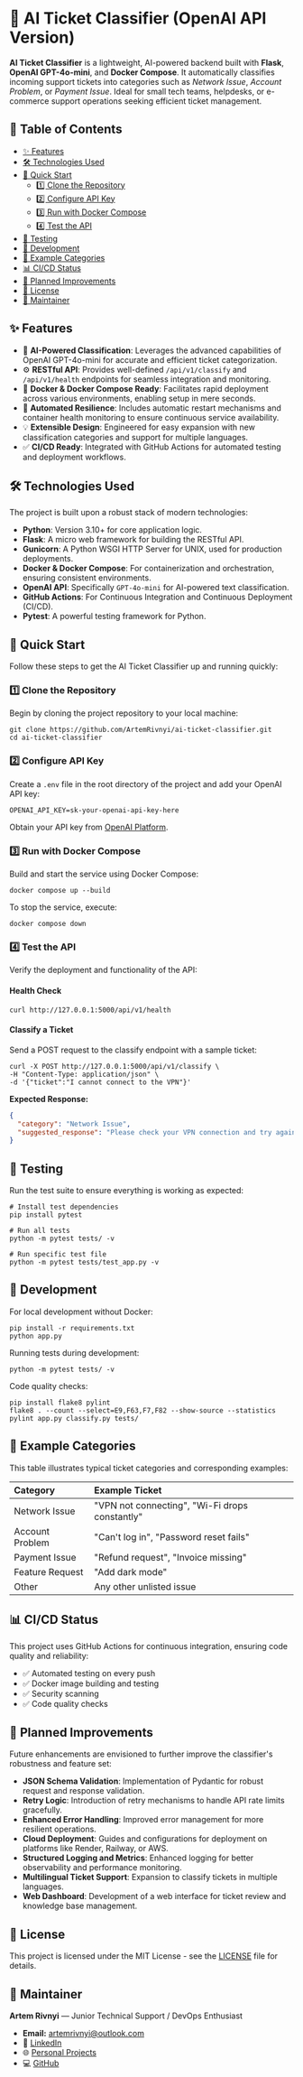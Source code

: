 # 🤖 AI Ticket Classifier (OpenAI API Version)

**AI Ticket Classifier** is a lightweight, AI-powered backend built with **Flask**, **OpenAI GPT-4o-mini**, and **Docker Compose**. It automatically classifies incoming support tickets into categories such as _Network Issue_, _Account Problem_, or _Payment Issue_. Ideal for small tech teams, helpdesks, or e-commerce support operations seeking efficient ticket management.

## 📝 Table of Contents

*   [✨ Features]()
*   [🛠️ Technologies Used]()
*   [🚀 Quick Start]()
    *   [1️⃣ Clone the Repository]()
    *   [2️⃣ Configure API Key]()
    *   [3️⃣ Run with Docker Compose]()
    *   [4️⃣ Test the API]()
*   [🧪 Testing]()
*   [🔧 Development]()
*   [🧩 Example Categories]()
*   [📊 CI/CD Status]()
*   [🧠 Planned Improvements]()
*   [📄 License]()
*   [🧰 Maintainer]()

## ✨ Features

*   🧠 **AI-Powered Classification**: Leverages the advanced capabilities of OpenAI GPT-4o-mini for accurate and efficient ticket categorization.
*   ⚙️ **RESTful API**: Provides well-defined `/api/v1/classify` and `/api/v1/health` endpoints for seamless integration and monitoring.
*   🐳 **Docker & Docker Compose Ready**: Facilitates rapid deployment across various environments, enabling setup in mere seconds.
*   🔁 **Automated Resilience**: Includes automatic restart mechanisms and container health monitoring to ensure continuous service availability.
*   💡 **Extensible Design**: Engineered for easy expansion with new classification categories and support for multiple languages.
*   ✅ **CI/CD Ready**: Integrated with GitHub Actions for automated testing and deployment workflows.

## 🛠️ Technologies Used

The project is built upon a robust stack of modern technologies:

*   **Python**: Version 3.10+ for core application logic.
*   **Flask**: A micro web framework for building the RESTful API.
*   **Gunicorn**: A Python WSGI HTTP Server for UNIX, used for production deployments.
*   **Docker & Docker Compose**: For containerization and orchestration, ensuring consistent environments.
*   **OpenAI API**: Specifically `GPT-4o-mini` for AI-powered text classification.
*   **GitHub Actions**: For Continuous Integration and Continuous Deployment (CI/CD).
*   **Pytest**: A powerful testing framework for Python.

## 🚀 Quick Start

Follow these steps to get the AI Ticket Classifier up and running quickly:

### 1️⃣ Clone the Repository

Begin by cloning the project repository to your local machine:

```shell
git clone https://github.com/ArtemRivnyi/ai-ticket-classifier.git
cd ai-ticket-classifier
```

### 2️⃣ Configure API Key

Create a `.env` file in the root directory of the project and add your OpenAI API key:

```dotenv
OPENAI_API_KEY=sk-your-openai-api-key-here
```

Obtain your API key from [OpenAI Platform]().

### 3️⃣ Run with Docker Compose

Build and start the service using Docker Compose:

```shell
docker compose up --build
```

To stop the service, execute:

```shell
docker compose down
```

### 4️⃣ Test the API

Verify the deployment and functionality of the API:

#### Health Check

```shell
curl http://127.0.0.1:5000/api/v1/health
```

#### Classify a Ticket

Send a POST request to the classify endpoint with a sample ticket:

```shell
curl -X POST http://127.0.0.1:5000/api/v1/classify \
-H "Content-Type: application/json" \
-d '{"ticket":"I cannot connect to the VPN"}'
```

**Expected Response:**

```json
{
  "category": "Network Issue",
  "suggested_response": "Please check your VPN connection and try again..."
}
```

## 🧪 Testing

Run the test suite to ensure everything is working as expected:

```shell
# Install test dependencies
pip install pytest

# Run all tests
python -m pytest tests/ -v

# Run specific test file
python -m pytest tests/test_app.py -v
```

## 🔧 Development

For local development without Docker:

```shell
pip install -r requirements.txt
python app.py
```

Running tests during development:

```shell
python -m pytest tests/ -v
```

Code quality checks:

```shell
pip install flake8 pylint
flake8 . --count --select=E9,F63,F7,F82 --show-source --statistics
pylint app.py classify.py tests/
```

## 🧩 Example Categories

This table illustrates typical ticket categories and corresponding examples:

| Category | Example Ticket |
| :-- | :-- |
| Network Issue | "VPN not connecting", "Wi-Fi drops constantly" |
| Account Problem | "Can't log in", "Password reset fails" |
| Payment Issue | "Refund request", "Invoice missing" |
| Feature Request | "Add dark mode" |
| Other | Any other unlisted issue |

## 📊 CI/CD Status

This project uses GitHub Actions for continuous integration, ensuring code quality and reliability:

*   ✅ Automated testing on every push
*   ✅ Docker image building and testing
*   ✅ Security scanning
*   ✅ Code quality checks

## 🧠 Planned Improvements

Future enhancements are envisioned to further improve the classifier's robustness and feature set:

*   **JSON Schema Validation**: Implementation of Pydantic for robust request and response validation.
*   **Retry Logic**: Introduction of retry mechanisms to handle API rate limits gracefully.
*   **Enhanced Error Handling**: Improved error management for more resilient operations.
*   **Cloud Deployment**: Guides and configurations for deployment on platforms like Render, Railway, or AWS.
*   **Structured Logging and Metrics**: Enhanced logging for better observability and performance monitoring.
*   **Multilingual Ticket Support**: Expansion to classify tickets in multiple languages.
*   **Web Dashboard**: Development of a web interface for ticket review and knowledge base management.

## 📄 License

This project is licensed under the MIT License - see the [LICENSE]() file for details.

## 🧰 Maintainer

**Artem Rivnyi** — Junior Technical Support / DevOps Enthusiast

* **Email:** [artemrivnyi@outlook.com](mailto:artemrivnyi@outlook.com)  
* 🔗 [LinkedIn](https://www.linkedin.com/in/artem-rivnyi/)  
* 🌐 [Personal Projects](https://personal-page-devops.onrender.com/)  
* 💻 [GitHub](https://github.com/ArtemRivnyi)
